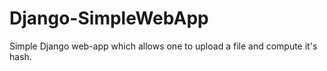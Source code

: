 # Django-SimpleWebApp
 Simple Django web-app which allows one to upload a file and compute it's hash.
